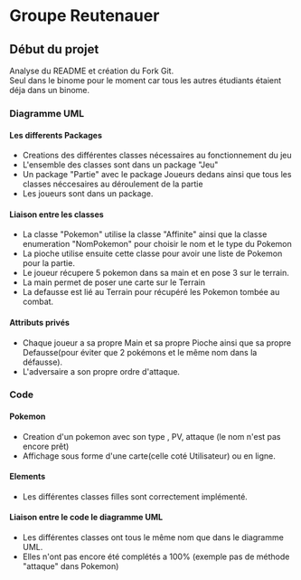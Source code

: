 # Groupe Reutenauer

## Début du projet

Analyse du README et création du Fork Git. \
Seul dans le binome pour le moment car tous les autres étudiants étaient déja dans un binome.

### Diagramme UML

#### Les differents Packages
- Creations des différentes classes nécessaires au fonctionnement du jeu 
- L'ensemble des classes sont dans un package "Jeu" 
- Un package "Partie" avec le package Joueurs dedans ainsi que tous les classes néccesaires au déroulement de la partie
- Les joueurs sont dans un package. 

#### Liaison entre les classes

- La classe "Pokemon" utilise la classe "Affinite" 
ainsi que la classe enumeration "NomPokemon" pour choisir le nom et le type du Pokemon
- La pioche utilise ensuite cette classe pour avoir une liste de Pokemon pour la partie.
- Le joueur récupere 5 pokemon dans sa main et en pose 3 sur le terrain.
- La main permet de poser une carte sur le Terrain
- La defausse est lié au Terrain pour récupéré les Pokemon tombée au combat. 


#### Attributs privés 

- Chaque joueur a sa propre Main et sa propre Pioche ainsi que sa propre Defausse(pour éviter que 2 pokémons et le même nom dans la défausse).
- L'adversaire a son propre ordre d'attaque.


### Code

#### Pokemon

- Creation d'un pokemon avec son type , PV, attaque (le nom n'est pas encore prêt)
- Affichage sous forme d'une carte(celle coté Utilisateur) ou en ligne.

#### Elements

- Les différentes classes filles sont correctement implémenté.

#### Liaison entre le code le diagramme UML

- Les différentes classes ont tous le même nom que dans le diagramme UML.
- Elles n'ont pas encore été complétés a 100% (exemple pas de méthode "attaque" dans Pokemon)






